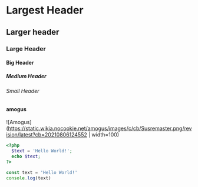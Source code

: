 # Largest Header
## Larger header
### Large Header
#### Big Header
##### Medium Header
###### Small Header


#### amogus
![Amogus](https://static.wikia.nocookie.net/amogus/images/c/cb/Susremaster.png/revision/latest?cb=20210806124552 | width=100)

```php
<?php
  $text = 'Hello World!';
  echo $text;
?>
```
```javascript
const text = 'Hello World!'
console.log(text)
```
